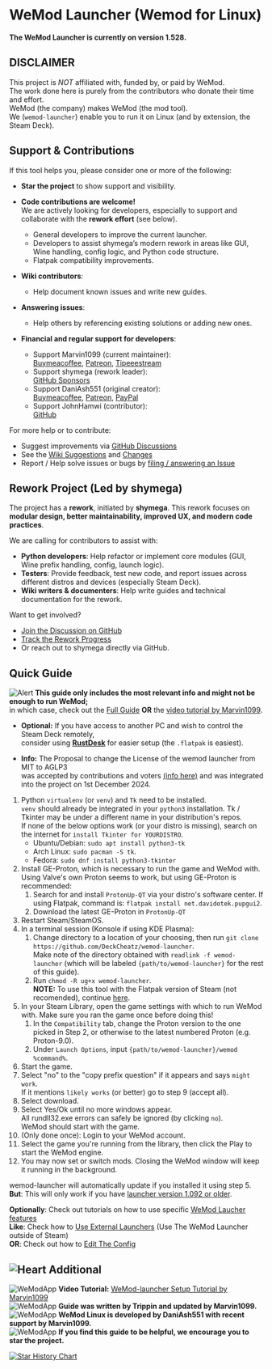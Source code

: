 # WeMod Launcher (Wemod for Linux)

**The WeMod Launcher is currently on version 1.528.**

## DISCLAIMER
This project is *NOT* affiliated with, funded by, or paid by WeMod.  
The work done here is purely from the contributors who donate their time and effort.  
WeMod (the company) makes WeMod (the mod tool).  
We (`wemod-launcher`) enable you to run it on Linux (and by extension, the Steam Deck).

## Support & Contributions

If this tool helps you, please consider one or more of the following:

* **Star the project** to show support and visibility.  
* **Code contributions are welcome!**  
  We are actively looking for developers, especially to support and collaborate with the **rework effort** (see below).
  * General developers to improve the current launcher.
  * Developers to assist shymega’s modern rework in areas like GUI, Wine handling, config logic, and Python code structure.
  * Flatpak compatibility improvements.
  
* **Wiki contributors**:
  * Help document known issues and write new guides.
  
* **Answering issues**:
  * Help others by referencing existing solutions or adding new ones.
  
* **Financial and regular support for developers**:
  * Support Marvin1099 (current maintainer):  
    [Buymeacoffee](https://www.buymeacoffee.com/marvin1099), [Patreon](https://www.patreon.com/marvin1099), [Tipeeestream](https://www.tipeeestream.com/marvin1099/tip)
  * Support shymega (rework leader):  
    [GitHub Sponsors](https://github.com/sponsors/shymega)
  * Support DaniAsh551 (original creator):  
    [Buymeacoffee](https://www.buymeacoffee.com/TIjUvF1), [Patreon](https://www.patreon.com/daniash551), [PayPal](https://www.paypal.com/donate/?hosted_button_id=D7Y43PT9HUEUY)
  * Support JohnHamwi (contributor):  
    [GitHub](https://github.com/JohnHamwi)

For more help or to contribute:
* Suggest improvements via [GitHub Discussions](https://github.com/DeckCheatz/wemod-launcher/discussions)
* See the [Wiki Suggestions](https://github.com/DeckCheatz/wemod-launcher/wiki/Suggestions) and [Changes](https://github.com/DeckCheatz/wemod-launcher/wiki/Changes)
* Report / Help solve issues or bugs by [filing / answering an Issue](https://github.com/DeckCheatz/wemod-launcher/issues)

## Rework Project (Led by shymega)

The project has a **rework**, initiated by **shymega**.
This rework focuses on **modular design, better maintainability, improved UX, and modern code practices**.

We are calling for contributors to assist with:
* **Python developers**: Help refactor or implement core modules (GUI, Wine prefix handling, config, launch logic).
* **Testers**: Provide feedback, test new code, and report issues across different distros and devices (especially Steam Deck).
* **Wiki writers & documenters**: Help write guides and technical documentation for the rework.

Want to get involved?
* [Join the Discussion on GitHub](https://github.com/DeckCheatz/wemod-launcher/discussions)
* [Track the Rework Progress](https://github.com/DeckCheatz/wemod-launcher/issues?q=is%3Aissue+label%3Arework)
* Or reach out to shymega directly via GitHub.

## Quick Guide
![Alert](https://cdn.discordapp.com/emojis/1049837871772729354.gif?size=20&quality=lossless) **This guide only includes the most relevant info and might not be enough to run WeMod;**  
in which case, check out the [Full Guide](https://github.com/DeckCheatz/wemod-launcher/wiki/Full-Guide) **OR** the [video tutorial by Marvin1099](https://youtu.be/5UlVCZvIl1E).

- **Optional:** If you have access to another PC and wish to control the Steam Deck remotely,  
consider using **[RustDesk](https://github.com/rustdesk/rustdesk/releases/latest)** for easier setup (the `.flatpak` is easiest).

- **Info:** The Proposal to change the License of the wemod launcher from MIT to AGLP3  
  was accepted by contributions and voters [(info here)](https://github.com/DeckCheatz/wemod-launcher/discussions/131) 
  and was integrated into the project on 1st December 2024.

1. Python `virtualenv` (or `venv`) and `Tk` need to be installed.  
	`venv` should already be integrated in your `python3` installation.
	Tk / Tkinter may be under a different name in your distribution's repos.  
	If none of the below options work (or your distro is missing), search on the internet for `install Tkinter for YOURDISTRO`.
	- Ubuntu/Debian: `sudo apt install python3-tk`
	- Arch Linux: `sudo pacman -S tk`.
	- Fedora: `sudo dnf install python3-tkinter`
2. Install GE-Proton, which is necessary to run the game and WeMod with. Using Valve's own Proton seems to work, but using GE-Proton is recommended:  
	1. Search for and install `ProtonUp-QT` via your distro's software center. If using Flatpak, command is: `flatpak install net.davidotek.pupgui2`.
	2. Download the latest GE-Proton in `ProtonUp-QT`  
3. Restart Steam/SteamOS.
4. In a terminal session (Konsole if using KDE Plasma):
	1. Change directory to a location of your choosing, then run `git clone https://github.com/DeckCheatz/wemod-launcher`.  
	Make note of the directory obtained with `readlink -f wemod-launcher` (which will be labeled `{path/to/wemod-launcher}` for the rest of this guide).
	2. Run `chmod -R ug+x wemod-launcher`.  
	**NOTE:** To use this tool with the Flatpak version of Steam (not recomended), continue [here](https://github.com/DeckCheatz/wemod-launcher/wiki/Steam-Flatpak-Usage).
5. In your Steam Library, open the game settings with which to run WeMod with. Make sure you ran the game once before doing this!
	1. In the `Compatibility` tab, change the Proton version to the one picked in Step 2, or otherwise to the latest numbered Proton (e.g. Proton-9.0).
	2. Under `Launch Options`, input `{path/to/wemod-launcher}/wemod %command%`.
6. Start the game.
7. Select "no" to the "copy prefix question" if it appears and says `might work`.  
   If it mentions `likely works` (or better) go to step 9 (accept all).
8. Select download.
9. Select Yes/Ok until no more windows appear.  
    All rundll32.exe errors can safely be ignored (by clicking `no`).  
	WeMod should start with the game.
10. (Only done once): Login to your WeMod account.
11. Select the game you're running from the library, then click the Play to start the WeMod engine.   
12. You may now set or switch mods. Closing the WeMod window will keep it running in the background.

wemod-launcher will automatically update if you installed it using step 5.  
**But**: This will only work if you have [launcher version 1.092 or older](https://github.com/DeckCheatz/wemod-launcher/wiki/The-Self-Update).

**Optionally**: Check out tutorials on how to use specific [WeMod Laucher features](https://github.com/DeckCheatz/wemod-launcher/wiki/Launcher-Tutorials)  
**Like**: Check how to [Use External Launchers](https://github.com/DeckCheatz/wemod-launcher/wiki/Using-External-Launchers) (Use The WeMod Launcher outside of Steam)  
**OR**: Check out how to [Edit The Config](https://github.com/DeckCheatz/wemod-launcher/wiki/Config-Usage)

## ![Heart](https://cdn.discordapp.com/emojis/1113579886439833690.gif?size=20&quality=lossless) Additional

![WeModApp](https://cdn.discordapp.com/emojis/761419274945953842.webp?size=20&quality=lossless) **Video Tutorial:** [WeMod-launcher Setup Tutorial by Marvin1099](https://youtu.be/5UlVCZvIl1E)  
![WeModApp](https://cdn.discordapp.com/emojis/1113579884749529198.gif?size=20&quality=lossless) **Guide was written by Trippin and updated by Marvin1099.**  
![WeModApp](https://cdn.discordapp.com/emojis/1113579884749529198.gif?size=20&quality=lossless) **WeMod Linux is developed by DaniAsh551 with recent support by Marvin1099.**  
![WeModApp](https://cdn.discordapp.com/emojis/999743709677633536.gif?size=20&quality=lossless) **If you find this guide to be helpful, we encourage you to star the project.**


<a href="https://star-history.com/#DeckCheatz/wemod-launcher&Date">
 <picture>
   <source media="(prefers-color-scheme: dark)" srcset="https://api.star-history.com/svg?repos=DeckCheatz/wemod-launcher&type=Date&theme=dark" />
   <source media="(prefers-color-scheme: light)" srcset="https://api.star-history.com/svg?repos=DeckCheatz/wemod-launcher&type=Date" />
   <img alt="Star History Chart" src="https://api.star-history.com/svg?repos=DeckCheatz/wemod-launcher&type=Date" />
 </picture>
</a>
